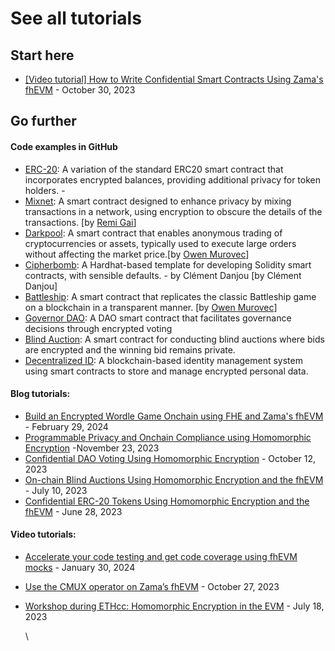 # See all tutorials

## Start here

* [\[Video tutorial\] How to Write Confidential Smart Contracts Using Zama's fhEVM](https://www.zama.ai/post/video-tutorial-how-to-write-confidential-smart-contracts-using-zamas-fhevm) - October 30, 2023

## Go further&#x20;

#### Code examples in GitHub

* [ERC-20](https://github.com/zama-ai/fhevm/blob/main/examples/EncryptedERC20.sol): A variation of the standard ERC20 smart contract that incorporates encrypted balances, providing additional privacy for token holders. -&#x20;
* [Mixnet](https://github.com/anonymousGifter/mixnet-core): A smart contract designed to enhance privacy by mixing transactions in a network, using encryption to obscure the details of the transactions. \[by [Remi Gai](https://github.com/remi-gai)]
* [Darkpool](https://github.com/omurovec/fhe-darkpools): A smart contract that enables anonymous trading of cryptocurrencies or assets, typically used to execute large orders without affecting the market price.\[by [Owen Murovec](https://github.com/omurovec)]
* [Cipherbomb](https://github.com/immortal-tofu/cipherbomb): A Hardhat-based template for developing Solidity smart contracts, with sensible defaults. - by Clément Danjou \[by Clément Danjou]
* [Battleship](https://github.com/battleship-fhevm/battleship-hardhat): A smart contract that replicates the classic Battleship game on a blockchain in a transparent manner. \[by [Owen Murovec](https://github.com/omurovec)]
* [Governor DAO](https://github.com/zama-ai/fhevm/tree/main/examples/Governor): A DAO smart contract that facilitates governance decisions through encrypted voting
* [Blind Auction](https://github.com/zama-ai/fhevm/blob/main/examples/BlindAuction.sol): A smart contract for conducting blind auctions where bids are encrypted and the winning bid remains private.
* [Decentralized ID](https://github.com/zama-ai/fhevm/tree/main/examples/Identity): A blockchain-based identity management system using smart contracts to store and manage encrypted personal data.

#### Blog tutorials:

* [Build an Encrypted Wordle Game Onchain using FHE and Zama's fhEVM](https://www.zama.ai/post/build-an-encrypted-wordle-game-onchain-using-fhe-and-zama-fhevm) - February 29, 2024
* [Programmable Privacy and Onchain Compliance using Homomorphic Encryption](https://www.zama.ai/post/programmable-privacy-and-onchain-compliance-using-homomorphic-encryption) -November 23, 2023
* [Confidential DAO Voting Using Homomorphic Encryption](https://www.zama.ai/post/confidential-dao-voting-using-homomorphic-encryption) - October 12, 2023
* [On-chain Blind Auctions Using Homomorphic Encryption and the fhEVM](https://www.zama.ai/post/on-chain-blind-auctions-using-homomorphic-encryption) - July 10, 2023
* [Confidential ERC-20 Tokens Using Homomorphic Encryption and the fhEVM](https://www.zama.ai/post/confidential-erc-20-tokens-using-homomorphic-encryption) - June 28, 2023

#### Video tutorials:&#x20;

* [Accelerate your code testing and get code coverage using fhEVM mocks](https://www.zama.ai/post/video-tutorial-accelerate-your-code-testing-and-get-code-coverage-using-fhevm-mocks) - January 30, 2024
* [Use the CMUX operator on Zama’s fhEVM](https://www.youtube.com/watch?v=7icM0EOSvU0) - October 27, 2023
*   [Workshop during ETHcc: Homomorphic Encryption in the EVM](https://www.youtube.com/watch?v=eivfVykPP8U) - July 18, 2023

    \
